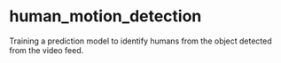 # human_motion_detection
Training a prediction model to identify humans from the object detected from the video feed.
